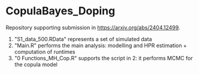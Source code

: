 # CopulaBayes_Doping
Repository supporting submission in https://arxiv.org/abs/2404.12499.

1. "S1_data_500.RData" represents a set of simulated data
2. "Main.R" performs the main analysis: modelling and HPR estimation + computation of runtimes
3. "0 Functions_MH_Cop.R" supports the script in 2: it performs MCMC for the copula model
